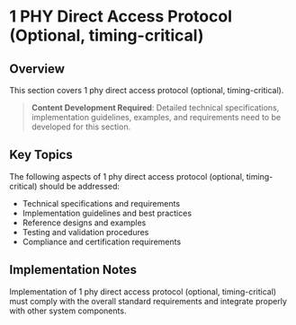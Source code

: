 # 1 PHY Direct Access Protocol (Optional, timing-critical)

## Overview

This section covers 1 phy direct access protocol (optional, timing-critical).

> **Content Development Required**: Detailed technical specifications, implementation guidelines, examples, and requirements need to be developed for this section.

## Key Topics

The following aspects of 1 phy direct access protocol (optional, timing-critical) should be addressed:

- Technical specifications and requirements
- Implementation guidelines and best practices
- Reference designs and examples
- Testing and validation procedures
- Compliance and certification requirements

## Implementation Notes

Implementation of 1 phy direct access protocol (optional, timing-critical) must comply with the overall standard requirements and integrate properly with other system components.

